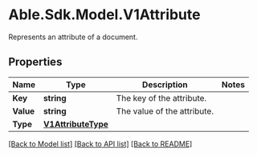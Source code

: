 # Able.Sdk.Model.V1Attribute
Represents an attribute of a document.
## Properties

Name | Type | Description | Notes
------------ | ------------- | ------------- | -------------
**Key** | **string** | The key of the attribute. | 
**Value** | **string** | The value of the attribute. | 
**Type** | [**V1AttributeType**](V1AttributeType.md) |  | 

[[Back to Model list]](../README.md#documentation-for-models) [[Back to API list]](../README.md#documentation-for-api-endpoints) [[Back to README]](../README.md)


